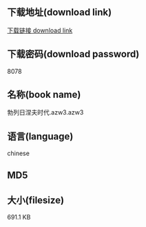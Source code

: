 ## 下载地址(download link)
[下载链接 download link](https://tutu365.netlify.app/?s=%E5%8B%83%E5%88%97%E6%97%A5%E6%B6%85%E5%A4%AB%E6%97%B6%E4%BB%A3.azw3)

## 下载密码(download password)
8078

## 名称(book name)
勃列日涅夫时代.azw3.azw3

## 语言(language)
chinese

## MD5


## 大小(filesize)
691.1 KB
